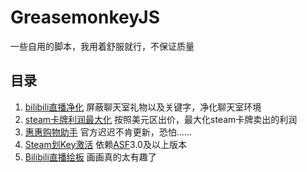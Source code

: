 # GreasemonkeyJS

一些自用的脚本，我用着舒服就行，不保证质量

## 目录

1. [bilibili直播净化](https://github.com/lzghzr/GreasemonkeyJS/raw/master/BiLiveNoVIP/BiLiveNoVIP.user.js) 屏蔽聊天室礼物以及关键字，净化聊天室环境
2. [steam卡牌利润最大化](https://github.com/lzghzr/GreasemonkeyJS/raw/master/SteamCardMaximumProfit/SteamCardMaximumProfit.user.js) 按照美元区出价，最大化steam卡牌卖出的利润
3. [惠惠购物助手](https://github.com/lzghzr/GreasemonkeyJS/raw/master/youdaoGWZS/youdaoGWZS.user.js) 官方迟迟不肯更新，恐怕……
4. [Steam划Key激活](https://github.com/lzghzr/GreasemonkeyJS/raw/master/SteamRedeemKey/SteamRedeemKey.user.js) 依赖[ASF](https://github.com/JustArchi/ArchiSteamFarm)3.0及以上版本
4. [Bilibili直播绘板](https://github.com/lzghzr/GreasemonkeyJS/raw/master/BiliDraw/BiliDraw.user.js) 画画真的太有趣了